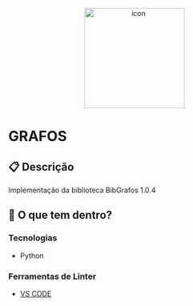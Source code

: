 <p align="center">
  <img alt= "icon" src="https://w1.pngwing.com/pngs/22/231/png-transparent-blossom-clawfree-graph-matching-graph-theory-independent-set-induced-subgraph-maximal-independent-set-path.png" width ="200"/>
</p>

<h1>
  GRAFOS
</h1>


## :clipboard: Descrição
Implementação da biblioteca BibGrafos 1.0.4

## 🧐 O que tem dentro?

### Tecnologias
- Python

### Ferramentas de Linter
- [VS CODE](https://code.visualstudio.com)
